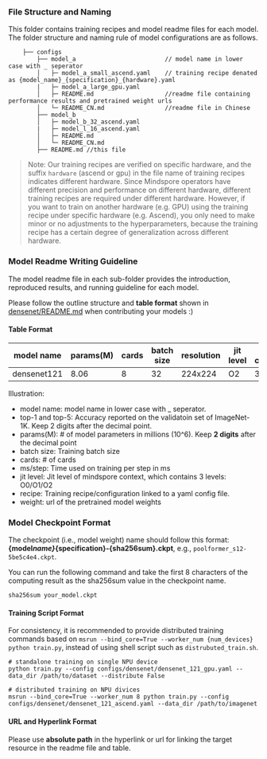 ### File Structure and Naming

This folder contains training recipes and model readme files for each model. The folder structure and naming rule of model configurations are as follows.

```
    ├── configs
        ├── model_a                         // model name in lower case with _ seperator
        │   ├─ model_a_small_ascend.yaml    // training recipe denated as {model_name}_{specification}_{hardware}.yaml
        |   ├─ model_a_large_gpu.yaml
        │   ├─ README.md                    //readme file containing performance results and pretrained weight urls
        │   └─ README_CN.md                 //readme file in Chinese
        ├── model_b
        │   ├─ model_b_32_ascend.yaml
        |   ├─ model_l_16_ascend.yaml
        │   ├─ README.md
        │   └─ README_CN.md
        ├── README.md //this file
```

> Note: Our training recipes are verified on specific hardware, and the suffix `hardware` (ascend or gpu) in the
> file name of training recipes indicates different hardware. Since Mindspore operators have different precision and
> performance on different hardware, different training recipes are required under different hardware. However, if you
> want to train on another hardware (e.g. GPU) using the training recipe under specific hardware (e.g. Ascend), you only
> need to make minor or no adjustments to the hyperparameters, because the training recipe has a certain degree of
> generalization across different hardware.

### Model Readme Writing Guideline

The model readme file in each sub-folder provides the introduction, reproduced results, and running guideline for each model.

Please follow the outline structure and **table format** shown in [densenet/README.md](https://github.com/mindspore-lab/mindcv/blob/main/configs/densenet/README.md) when contributing your models :)

#### Table Format

| model name  | params(M) | cards | batch size | resolution | jit level | graph compile | ms/step | img/s   | acc@top1 | acc@top5 | recipe                                                                                              | weight                                                                                                    |
| ----------- | --------- | ----- | ---------- | ---------- | --------- | ------------- | ------- | ------- | -------- | -------- | --------------------------------------------------------------------------------------------------- | --------------------------------------------------------------------------------------------------------- |
| densenet121 | 8.06      | 8     | 32         | 224x224    | O2        | 300s          | 47,34   | 5446.81 | 75.67    | 92.77    | [yaml](https://github.com/mindspore-lab/mindcv/blob/main/configs/densenet/densenet_121_ascend.yaml) | [weights](https://download-mindspore.osinfra.cn/toolkits/mindcv/densenet/densenet121-bf4ab27f-910v2.ckpt) |

Illustration:

- model name: model name in lower case with \_ seperator.
- top-1 and top-5: Accuracy reported on the validatoin set of ImageNet-1K. Keep 2 digits after the decimal point.
- params(M): # of model parameters in millions (10^6). Keep **2 digits** after the decimal point
- batch size: Training batch size
- cards: # of cards
- ms/step: Time used on training per step in ms
- jit level: Jit level of mindspore context, which contains 3 levels: O0/O1/O2
- recipe: Training recipe/configuration linked to a yaml config file.
- weight: url of the pretrained model weights

### Model Checkpoint Format

The checkpoint (i.e., model weight) name should follow this format: **{model*name}*{specification}-{sha256sum}.ckpt**, e.g., `poolformer_s12-5be5c4e4.ckpt`.

You can run the following command and take the first 8 characters of the computing result as the sha256sum value in the checkpoint name.

```shell
sha256sum your_model.ckpt
```

#### Training Script Format

For consistency, it is recommended to provide distributed training commands based on `msrun --bind_core=True --worker_num {num_devices} python train.py`, instead of using shell script such as `distrubuted_train.sh`.

```shell
# standalone training on single NPU device
python train.py --config configs/densenet/densenet_121_gpu.yaml --data_dir /path/to/dataset --distribute False

# distributed training on NPU divices
msrun --bind_core=True --worker_num 8 python train.py --config configs/densenet/densenet_121_ascend.yaml --data_dir /path/to/imagenet

```

#### URL and Hyperlink Format

Please use **absolute path** in the hyperlink or url for linking the target resource in the readme file and table.
